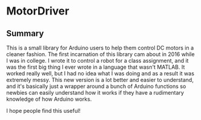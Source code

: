 # MotorDriver

## Summary
This is a small library for Arduino users to help them control DC motors in a cleaner fashion. The first incarnation of this library cam about in 2016 while I was in college. I wrote it to control a robot for a class assignment, and it was the first big thing I ever wrote in a language that wasn't MATLAB. It worked really well, but I had no idea what I was doing and as a result it was extremely messy. This new version is a lot better and easier to understand, and it's basically just a wrapper around a bunch of Arduino functions so newbies can easily understand how it works if they have a rudimentary knowledge of how Arduino works.

I hope people find this useful!